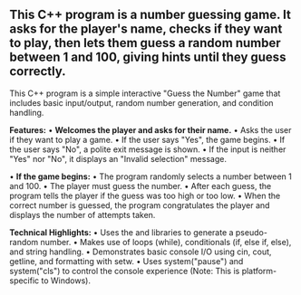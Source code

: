 This C++ program is a number guessing game. It asks for the player's name, checks if they want to play, then lets them guess a random number between 1 and 100, giving hints until they guess correctly.
------------------------------------------------------------------------------------------------------------------
This C++ program is a simple interactive "Guess the Number" game that includes basic input/output, random number generation, and condition handling.

**Features:**
• **Welcomes the player and asks for their name.**
• Asks the user if they want to play a game.
  • If the user says "Yes", the game begins.
  • If the user says "No", a polite exit message is shown.
  • If the input is neither "Yes" nor "No", it displays an "Invalid selection" message.

• **If the game begins:**
  • The program randomly selects a number between 1 and 100.
  • The player must guess the number.
  • After each guess, the program tells the player if the guess was too high or too low.
  • When the correct number is guessed, the program congratulates the player and displays the number of attempts taken.

**Technical Highlights:**
  • Uses the <cstdlib> and <ctime> libraries to generate a pseudo-random number.
  • Makes use of loops (while), conditionals (if, else if, else), and string handling.
  • Demonstrates basic console I/O using cin, cout, getline, and formatting with setw.
  • Uses system("pause") and system("cls") to control the console experience (Note: This is platform-specific to Windows).
